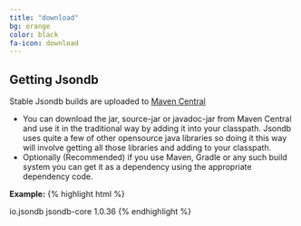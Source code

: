 ```yaml
---
title: "download"
bg: orange
color: black
fa-icon: download
---
```


## Getting Jsondb

Stable Jsondb builds are uploaded to [Maven Central](http://search.maven.org/#search%7Cgav%7C1%7Cg%3A%22io.jsondb%22%20AND%20a%3A%22jsondb-core%22)

- You can download the jar, source-jar or javadoc-jar from Maven Central and use it in the traditional way by adding it into your classpath. Jsondb uses quite a few of other opensource java libraries so doing it this way will involve getting all those libraries and adding to your classpath.
- Optionally (Recommended) if you use Maven, Gradle or any such build system you can get it as a dependency using the appropriate dependency code.

**Example:**
{% highlight html %}
<!-- https://mvnrepository.com/artifact/io.jsondb/jsondb-core -->
<dependency>
  <groupId>io.jsondb</groupId>
  <artifactId>jsondb-core</artifactId>
  <version>1.0.36</version>
</dependency>
{% endhighlight %}
